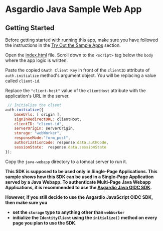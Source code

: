 # Asgardio Java Sample Web App
## Getting Started
Before getting started with running this app, make sure you have followed the instructions in the [Try Out the Sample Apps](../../README.md#try-out-the-sample-apps) section.


Open the [index.html](index.html) file. Scroll down to the `<script>` tag below the `body` where the app logic is written.

Paste the copied `OAuth Client Key` in front of the `clientID` attribute of `auth.initialize` method's argument object. You will be replacing a value called `client-id`.

Replace the `"client-host"` value of the `clientHost` attribute with the application's URL in the server.

```javascript
 // Initialize the client
auth.initialize({
    baseUrls: [ origin ],
    signInRedirectURL: clientHost,
    clientID: "client-id",
    serverOrigin: serverOrigin,
    storage: "webWorker",
    responseMode:"form_post",
    authorizationCode: response.data.authCode,
    sessionState:  response.data.sessionState
});
```

Copy the `java-webapp` directory to a tomcat server to run it.

**This SDK is supposed to be used only in Single-Page Applications. This sample shows how this SDK can be used in a Single-Page Application served by a Java Webapp. To authenticate Multi-Page
Java Webapp Applications, it is recommended to use the [Asgardio Java OIDC SDK](https://github.com/asgardio/asgardio-java-oidc-sdk).**

**However, if you still decide to use the Asgardio JavaScript OIDC SDK, then make sure you**
- **set the `storage` type to anything other than `webWorker`**
- **initialize the `IdentityClient` using the `initialize()` method on every page you plan to use the SDK.**
